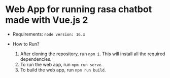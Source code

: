 # Web App for running rasa chatbot made with Vue.js 2

- Requirements:
    `node version: 16.x`

- How to Run?
    1. After cloning the repository, run `npm i`. This will install all the required dependencies.
    2. To run the web app, run `npm run serve`.
    3. To build the web app, run `npm run build`.

    

